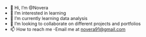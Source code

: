 - 👋 Hi, I’m @Novera
- 👀 I’m interested in learning
- 🌱 I’m currently learning data analysis
- 💞️ I’m looking to collaborate on different projects and portfolios
- 📫 How to reach me -Email me at novera91@gmail.com

<!---
Novera-123/Novera-123 is a ✨ special ✨ repository because its `README.md` (this file) appears on your GitHub profile.
You can click the Preview link to take a look at your changes.
--->
